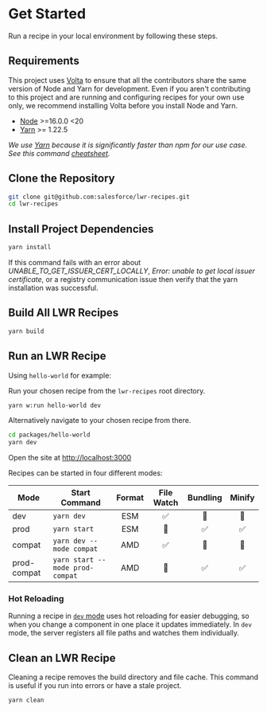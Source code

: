 # Get Started

Run a recipe in your local environment by following these steps.

## Requirements

This project uses [Volta](https://volta.sh/) to ensure that all the contributors share the same version of Node and Yarn for development. Even if you aren't contributing to this project and are running and configuring recipes for your own use only, we recommend installing Volta before you install Node and Yarn.

-   [Node](https://nodejs.org/) >=16.0.0 <20
-   [Yarn](https://yarnpkg.com/) >= 1.22.5

_We use [Yarn](https://yarnpkg.com/) because it is significantly faster than npm for our use case. See this command [cheatsheet](https://yarnpkg.com/lang/en/docs/migrating-from-npm/)._

## Clone the Repository

```bash
git clone git@github.com:salesforce/lwr-recipes.git
cd lwr-recipes
```

## Install Project Dependencies

```bash
yarn install
```

If this command fails with an error about _UNABLE_TO_GET_ISSUER_CERT_LOCALLY_, _Error: unable to get local issuer certificate_, or a registry communication issue then verify that the yarn installation was successful.

## Build All LWR Recipes

```bash
yarn build
```

## Run an LWR Recipe

Using `hello-world` for example:

Run your chosen recipe from the `lwr-recipes` root directory.

```bash
yarn w:run hello-world dev
```

Alternatively navigate to your chosen recipe from there.

```bash
cd packages/hello-world
yarn dev
```

Open the site at [http://localhost:3000](http://localhost:3000)

Recipes can be started in four different modes:

| Mode        | Start Command                   | Format |     File Watch     |      Bundling      |       Minify       |
| ----------- | ------------------------------- | :----: | :----------------: | :----------------: | :----------------: |
| dev         | `yarn dev`                      |  ESM   | :white_check_mark: |  :no_entry_sign:   |  :no_entry_sign:   |
| prod        | `yarn start`                    |  ESM   |  :no_entry_sign:   | :white_check_mark: | :white_check_mark: |
| compat      | `yarn dev --mode compat`        |  AMD   | :white_check_mark: |  :no_entry_sign:   |  :no_entry_sign:   |
| prod-compat | `yarn start --mode prod-compat` |  AMD   |  :no_entry_sign:   | :white_check_mark: | :white_check_mark: |

### Hot Reloading

Running a recipe in [`dev` mode](https://github.com/salesforce-experience-platform-emu/lwr-recipes/blob/main/doc/get_started.md#run-an-lwr-recipe) uses hot reloading for easier debugging, so when you change a component in one place it updates immediately. In `dev` mode, the server registers all file paths and watches them individually.

## Clean an LWR Recipe

Cleaning a recipe removes the build directory and file cache. This command is useful if you run into errors or have a stale project.

```bash
yarn clean
```
